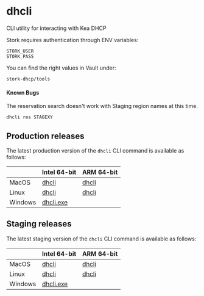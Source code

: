 # dhcli
CLI utility for interacting with Kea DHCP

Stork requires authentication through ENV variables:

```
STORK_USER
STORK_PASS
```

You can find the right values in Vault under:

`stork-dhcp/tools`

#### Known Bugs

The reservation search doesn't work with Staging region names at this time.

`dhcli res STAGEXY`

## Production releases

The latest production version of the `dhcli` CLI command is available as follows:

|         | Intel 64-bit  | ARM 64-bit |
| ------- | ------------- | ---------- |
| MacOS   | [dhcli][1]     | [dhcli][2]  |
| Linux   | [dhcli][3]     | [dhcli][4]  |
| Windows | [dhcli.exe][5] |

[1]: https://artifactory/dhcli/production/darwin/amd64/dhcli
[2]: https://artifactory/dhcli/production/darwin/arm64/dhcli
[3]: https://artifactory/dhcli/production/linux/amd64/dhcli
[4]: https://artifactory/dhcli/production/linux/arm64/dhcli
[5]: https://artifactory/dhcli/production/windows/amd64/dhcli.exe

## Staging releases

The latest staging version of the `dhcli` CLI command is available as follows:

|         | Intel 64-bit   | ARM 64-bit |
| ------- | -------------- | ---------- |
| MacOS   | [dhcli][11]     | [dhcli][12] |
| Linux   | [dhcli][13]     | [dhcli][14] |
| Windows | [dhcli.exe][15] |

[11]: https://artifactoryg/dhcli/staging/darwin/amd64/dhcli
[12]: https://artifactoryg/dhcli/staging/darwin/arm64/dhcli
[13]: https://artifactoryg/dhcli/staging/linux/amd64/dhcli
[14]: https://artifactoryg/dhcli/staging/linux/arm64/dhcli
[15]: https://artifactoryg/dhcli/staging/windows/amd64/dhcli.exe

